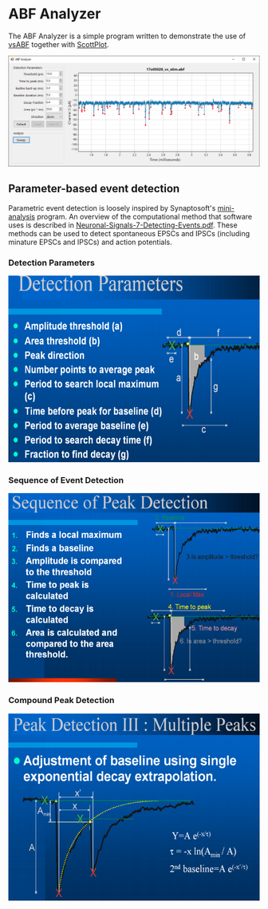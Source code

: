 # ABF Analyzer

The ABF Analyzer is a simple program written to demonstrate the use of [vsABF](https://github.com/swharden/vsABF) together with [ScottPlot](https://github.com/swharden/ScottPlot).

![](screenshot.png)

## Parameter-based event detection
Parametric event detection is loosely inspired by Synaptosoft's [mini-analysis]() program. An overview of the computational method that software uses is described in [Neuronal-Signals-7-Detecting-Events.pdf](https://hayar.net/NBDS5161/Neuronal-Signals-7-Detecting-Events.pdf). These methods can be used to detect spontaneous EPSCs and IPSCs (including minature EPSCs and IPSCs) and action potentials.

### Detection Parameters
![](theory-parameters.PNG)

### Sequence of Event Detection
![](theory-sequence.PNG)

### Compound Peak Detection
![](theory-compound-peak-detection.PNG)